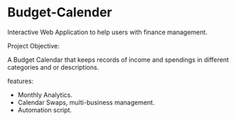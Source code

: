 # Budget-Calender
Interactive Web Application to help users with finance management.


Project Objective:

A Budget Calendar that keeps records of income and spendings in different categories and or descriptions.


features:
- Monthly Analytics.
- Calendar Swaps, multi-business management.
- Automation script. 
